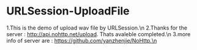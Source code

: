 # URLSession-UploadFile
1.This is the demo of upload wav file by URLSession.\n
2.Thanks for the server : http://api.nohttp.net/upload. Thats avaleble completed.\n
3.more info of server are : https://github.com/yanzhenjie/NoHttp.\n
